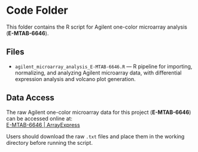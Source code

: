 # Code Folder

This folder contains the R script for Agilent one-color microarray analysis (**E-MTAB-6646**).

## Files

- `agilent_microarray_analysis_E-MTAB-6646.R` — R pipeline for importing, normalizing, and analyzing Agilent microarray data, with differential expression analysis and volcano plot generation.

## Data Access

The raw Agilent one-color microarray data for this project (**E-MTAB-6646**) can be accessed online at:  
[E-MTAB-6646 | ArrayExpress](https://www.ebi.ac.uk/biostudies/ArrayExpress/studies/E-MTAB-6646?query=E-MTAB-6646)  

Users should download the raw `.txt` files and place them in the working directory before running the script.

